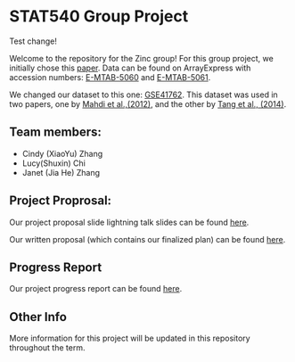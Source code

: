 # STAT540 Group Project

Test change!

Welcome to the repository for the Zinc group! For this group project, we initially chose this [paper](https://www.ncbi.nlm.nih.gov/pmc/articles/PMC5069352/). Data can be found on ArrayExpress with accession numbers: [E-MTAB-5060](https://www.ebi.ac.uk/biostudies/arrayexpress/studies/E-MTAB-5060) and [E-MTAB-5061](https://www.ebi.ac.uk/biostudies/arrayexpress/studies/E-MTAB-5061?accession=E-MTAB-5061).

We changed our dataset to this one: [GSE41762](https://www.ncbi.nlm.nih.gov/geo/query/acc.cgi?acc=GSE41762). This dataset was used in two papers, one by [Mahdi et al.,(2012)](https://pubmed.ncbi.nlm.nih.gov/23140642/), and the other by [Tang et al., (2014)](https://pubmed.ncbi.nlm.nih.gov/25298321/).

## Team members:

-   Cindy (XiaoYu) Zhang
-   Lucy(Shuxin) Chi
-   Janet (Jia He) Zhang

## Project Proprosal:

Our project proposal slide lightning talk slides can be found [here](https://github.com/STAT540-UBC-2023/project-zinc/blob/main/Project%20Proposal%20Lightning%20Talks.pdf).

Our written proposal (which contains our finalized plan) can be found [here](https://github.com/STAT540-UBC-2023/project-zinc/blob/main/Written%20Project%20Proposal.md).

## Progress Report

Our project progress report can be found [here](https://github.com/STAT540-UBC-2023/project-zinc/blob/main/progress_report.md).

## Other Info

More information for this project will be updated in this repository throughout the term.
